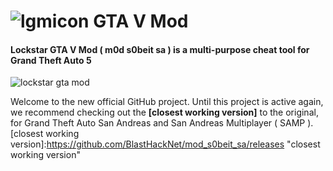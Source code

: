 # ![lgmicon](http://i.imgur.com/MBCoEKN.png) GTA V Mod
#### Lockstar GTA V Mod ( m0d s0beit sa ) is a multi-purpose cheat tool for Grand Theft Auto 5
![lockstar gta mod](http://i.imgur.com/mfjQjF8.png)

Welcome to the new official GitHub project. Until this project is active again, we recommend checking out the <b>[closest working version]</b> to the original, for Grand Theft Auto San Andreas and San Andreas Multiplayer ( SAMP ).
[closest working version]:https://github.com/BlastHackNet/mod_s0beit_sa/releases "closest working version"
